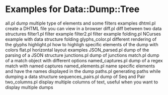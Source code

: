 Examples for Data::Dump::Tree
=============================

all.pl	 		dump multiple type of elements and some filters examples
dhtml.pl 		create a DHTML file you can view in a browser 
diff.pl 		diff between two data structures
filter1.pl 		filter example
filter2.pl 		filter example
folding.pl 		NCurses example with data structure folding
glyphs_color.pl 	different rendering of the glyphs
highlight.pl 		how to highligh specific elements of the dump with colors
flat.pl			horizontal layout examples
JSON_parsed.pl	 	dump of the parsing of a JSON structure
junctions.pl 		dump of junctions
match.pl		dump of a match object with different options
named_captures.pl 	dump of a regex match with named captures
named_elements.pl 	name specific elements and have the names displayed in the dump
paths.pl 		generating paths while dumping a data structure
sequences_pairs.pl 	dump of Seq and Pair
two_columns.pl	 	display multiple columns of text, useful when you want to display multiple dumps
